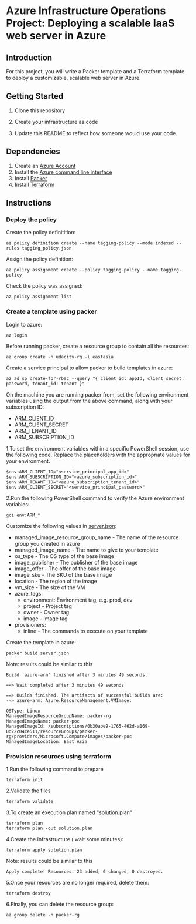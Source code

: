 # Azure Infrastructure Operations Project: Deploying a scalable IaaS web server in Azure

## Introduction
For this project, you will write a Packer template and a Terraform template to deploy a customizable, scalable web server in Azure.

## Getting Started
1. Clone this repository

2. Create your infrastructure as code

3. Update this README to reflect how someone would use your code.

## Dependencies
1. Create an [Azure Account](https://portal.azure.com) 
2. Install the [Azure command line interface](https://docs.microsoft.com/en-us/cli/azure/install-azure-cli?view=azure-cli-latest)
3. Install [Packer](https://www.packer.io/downloads)
4. Install [Terraform](https://www.terraform.io/downloads.html)

## Instructions
### Deploy the policy

Create the policy definitition:
```
az policy definition create --name tagging-policy --mode indexed --rules tagging_policy.json
```
Assign the policy definition:
```
az policy assignment create --policy tagging-policy --name tagging-policy
```
Check the policy was assigned:
```
az policy assignment list
```

### Create a template using packer

Login to azure:
```
az login
```

Before running packer, create a resource group to contain all the resources:
```
az group create -n udacity-rg -l eastasia
```
Create a service principal to allow packer to build templates in azure:
```
az ad sp create-for-rbac --query "{ client_id: appId, client_secret: password, tenant_id: tenant }"
```

On the machine you are running packer from, set the following environment variables using the output from the above command, along with your subscription ID:

- ARM_CLIENT_ID
- ARM_CLIENT_SECRET
- ARM_TENANT_ID
- ARM_SUBSCRIPTION_ID

1.To set the environment variables within a specific PowerShell session, use the following code. Replace the placeholders with the appropriate values for your environment.
```
$env:ARM_CLIENT_ID="<service_principal_app_id>"
$env:ARM_SUBSCRIPTION_ID="<azure_subscription_id>"
$env:ARM_TENANT_ID="<azure_subscription_tenant_id>"
$env:ARM_CLIENT_SECRET="<service_principal_password>"
```
2.Run the following PowerShell command to verify the Azure environment variables:
```
gci env:ARM_*
```
Customize the following values in [server.json](server.json):
- managed_image_resource_group_name - The name of the resource group you created in azure
- managed_image_name - The name to give to your template
- os_type - The OS type of the base image
- image_publisher - The publisher of the base image
- image_offer -  The offer of the base image
- image_sku - The SKU of the base image
- location - The region of the image
- vm_size - The size of the VM
- azure_tags:
  - environment: Environment tag, e.g. prod, dev
  - project - Project tag
  - owner - Owner tag
  - image - Image tag
- provisioners:
  - inline - The commands to execute on your template

Create the template in azure:
```
packer build server.json
```
Note: results could be similar to this
```
Build 'azure-arm' finished after 3 minutes 49 seconds.

==> Wait completed after 3 minutes 49 seconds

==> Builds finished. The artifacts of successful builds are:
--> azure-arm: Azure.ResourceManagement.VMImage:

OSType: Linux
ManagedImageResourceGroupName: packer-rg
ManagedImageName: packer-poc
ManagedImageId: /subscriptions/0b30abe9-1765-462d-a169-0d22c04ce511/resourceGroups/packer-rg/providers/Microsoft.Compute/images/packer-poc
ManagedImageLocation: East Asia
```
### Provision resources using terraform
1.Run the following command to prepare
```
terraform init
```
2.Validate the files
```
terraform validate
```
3.To create an execution plan named "solution.plan"
```
terraform plan
terraform plan -out solution.plan
```
4.Create the Infrastructure ( wait some minutes):
```
terraform apply solution.plan
```
Note: results could be similar to this
```
Apply complete! Resources: 23 added, 0 changed, 0 destroyed.
```
5.Once your resources are no longer required, delete them:
```
terraform destroy
```
6.Finally, you can delete the resource group:
```
az group delete -n packer-rg
```
